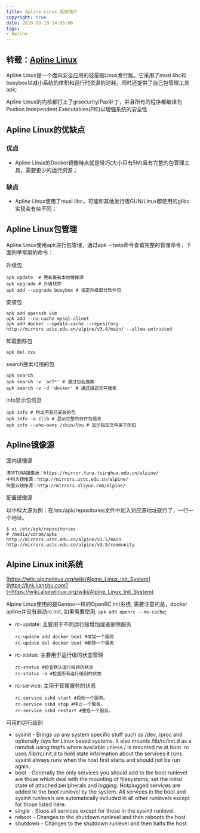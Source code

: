 ```yaml
---
title: Apline Linux 系统简介
copyright: true
date: 2018-08-10 14:05:06
tags:
- Apline
---
```


## 转载：[Apline Linux](https://www.jianshu.com/p/2c1118694936)

Apline Linux是一个面向安全应用的轻量级Linux发行版。它采用了musl libc和busybox以减小系统的体积和运行时资源的消耗，同时还提供了自己包管理工具apk;

Apline Linux的内核都打上了grsecurity/Pax补丁，并且所有的程序都编译为Postion Independent Executables(PIE)以增强系统的安全性

<!--more-->

## Apline Linux的优缺点

### 优点

- Apline Linux的Docker镜像特点就是轻巧(大小只有5M)且有完整的包管理工具，需要更少的运行资源；

### 缺点

- Apline Linux使用了musl libc，可能和其他发行版GUN/Linux都使用的glibc实现会有些不同；

## Apline Linux包管理

Apline Linux使用apk进行包管理，通过apk --help命令查看完整的管理命令，下面列举常用的命令：

升级包

```
apk update  # 更新最新本地镜像源
apk upgrade # 升级软件
apk add --upgrade busybox # 指定升级部分软件包
```

安装包

```
apk add openssh vim
apk add --no-cache mysql-clinet
apk add docker --update-cache --repository http://mirrors.ustc.edu.cn/alpine/v3.4/main/ --allow-untrusted
```

卸载删除包

```
apk del xxx
```

search搜索可用的包

```
apk search 
apk search -v 'acf*' # 通过包名搜索
apk search -v -d 'docker' # 通过描述文件搜索
```

info显示包信息

```
apk info # 列出所有已安装的包
apk info -a zlib # 显示完整的软件包信息
apk info --who-owns /sbin/lbu # 显示指定文件属于的包
```

## Apline镜像源

国内镜像源

```
清华TUNA镜像源：https://mirror.tuna.tsinghua.edu.cn/alpine/
中科大镜像源：http://mirrors.ustc.edu.cn/alpine/
阿里云镜像源：http://mirrors.aliyun.com/alpine/
```

配置镜像源

以中科大源为例：在/etc/apk/repositories文件中加入对应源地址就行了，一行一个地址。

```
$ vi /etc/apk/repositories
# /media/cdrom/apks
http://mirrors.ustc.edu.cn/alpine/v3.5/main
http://mirrors.ustc.edu.cn/alpine/v3.5/community
```

## Alpine Linux init系统

[https://wiki.alpinelinux.org/wiki/Alpine_Linux_Init_System](https://link.jianshu.com?t=https://wiki.alpinelinux.org/wiki/Alpine_Linux_Init_System)

Alpine Linux使用的是Gentoo一样的OpenRC init系统, 需要注意的是，docker apline并没有启动rc init, 如果需要使用, `apk add openrc --no-cache`;

- rc-update: 主要用于不同运行级增加或者删除服务

  ```
  rc-update add docker boot #增加一个服务
  rc-update del docker boot #删除一个服务
  ```

- rc-status: 主要用于运行级的状态管理

  ```
  rc-status #检查默认运行级别的状态
  rc-status -a #检查所有运行级别的状态
  ```

- rc-service: 主用于管理服务的状态

  ```
  rc-service sshd start #启动一个服务。
  rc-service sshd stop #停止一个服务。
  rc-service sshd restart #重启一个服务。
  ```

可用的运行级别

- sysinit - Brings up any system specific stuff such as /dev, /proc and optionally /sys for Linux based systems. It also mounts /lib/rc/init.d as a ramdisk using tmpfs where available unless / is mounted rw at boot. rc uses /lib/rc/init.d to hold state information about the services it runs. sysinit always runs when the host first starts and should not be run again.
- boot - Generally the only services you should add to the boot runlevel are those which deal with the mounting of filesystems, set the initial state of attached peripherals and logging. Hotplugged services are added to the boot runlevel by the system. All services in the boot and sysinit runlevels are automatically included in all other runlevels except for those listed here.
- single - Stops all services except for those in the sysinit runlevel.
- reboot - Changes to the shutdown runlevel and then reboots the host.
- shutdown - Changes to the shutdown runlevel and then halts the host.

 

 

 

 

 